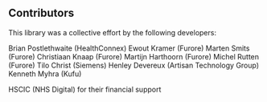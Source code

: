 ## Contributors

This library was a collective effort by the following developers:

Brian Postlethwaite (HealthConnex)
Ewout Kramer (Furore)
Marten Smits (Furore)
Christiaan Knaap (Furore)
Martijn Harthoorn (Furore)
Michel Rutten (Furore)
Tilo Christ (Siemens)
Henley Devereux (Artisan Technology Group)
Kenneth Myhra (Kufu)


HSCIC (NHS Digital) for their financial support

